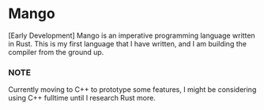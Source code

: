 # Mango
[Early Development] Mango is an imperative programming language written in Rust. This is my first language that I have written, and I am building the compiler from the ground up.

### NOTE
Currently moving to C++ to prototype some features, I might be considering using C++ fulltime until I research Rust more.
